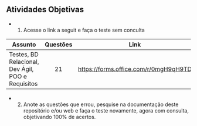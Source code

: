 


## Atividades Objetivas
- 1. Acesse o link a seguit e faça o teste sem conculta

|Assunto|Questões|Link|
|-|:-:|-|
|Testes, BD Relacional, Dev Ágil, POO e Requisitos|21|https://forms.office.com/r/0mgH9qH9TD|

- 2. Anote as questões que errou, pesquise na documentação deste repositório e/ou web e faça o teste novamente, agora com consulta, objetivando 100% de acertos.